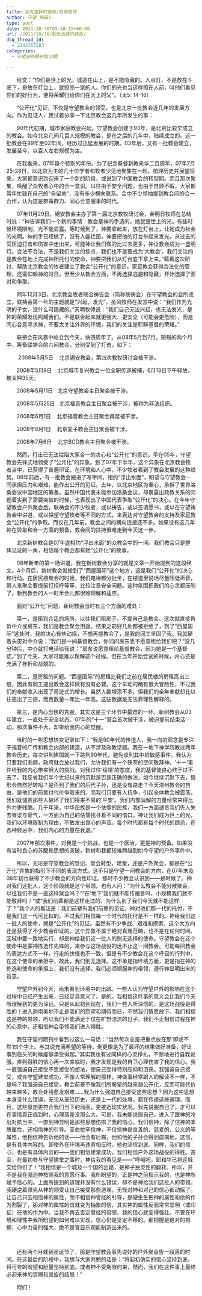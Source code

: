 ```yaml
---
title: 别无选择的使命/双燕牧师
author: 守望 编辑1
type: post
date: 2011-10-30T05:58:15+00:00
url: /2011/10/30/别无选择的使命/
dsq_thread_id:
  - 2242365583
categories:
  - 守望网络期刊第13期

---
```

<p style="text-align: left;" align="center">
         经文：“你们是世上的光。城造在山上，是不能隐藏的。人点灯，不是放在斗底下，是放在灯台上，就照亮一家的人。你们的光也当这样照在人前，叫他们看见你们的好行为，便将荣耀归给你们在天上的父”。（太5: 14-16）<!--more-->
</p>

       “公开化”见证，不仅是守望教会的领受，也是北京一批教会近几年的发展方向。作为见证人，我试着分享一下北京教会这几年所发生的事：

       90年代初期，城市家庭教会兴起。守望教会创建于93年，是北京比较早成立的教会。如今北京几间几百人规模的教会，是在之后的几年中，陆续成立的。这一批教会在99年至02年间，经历过迅猛发展的时期。03年后，又有一批教会建立，发展至今，以百人左右规模为主。

       在我看来，07年是个特别的年份。为了纪念基督新教来华二百周年，07年7月25-28日，以北京为主的几十位学者和牧者少见地聚集在一起，梳理历史并展望将来。大家都意识到迎来了一个新的阶段，或说到了中国教会的转型期。而且那次聚集，唤醒了众牧者心中的合一意识。以往由于安全问题，也由于自顾不暇，大家都常年忙碌在自己的“自留地”，没有多少横向联系。会中不少领袖提到教会间的合一合作，认为这是群策群力、同心合意服事的时代。

       07年11月29日，锡安教会主办了第一届北京教牧研讨会，金明日牧师在总结时说：“神告诉我们一个新的事情：教会是神的手造的，她就是世上的光。有些时候环境限制，光不能显露。等时候到了，神要拿起来，放在灯台上，让她成为社会的光明。神的手已经做了，没有人能拦阻，神要把他的灯台举起来发光。从过去的受压迫打击和伤害中走出来，可能神让我们做的比过去更多，神让教会成为一盏明灯。合法不合法，不是我们关注的焦点，我们也不是要成为‘大教会’，我们关注的是教会在地上完成神所托付的使命，神要把我们从灯台底下拿上来。”藉着这次研讨，帮助北京教会的牧者建立了教会“公开化”的意识。家庭教会获得合法化的管理，还需仰赖神的时日。但至少从教会方面，不再选择逃避和隐藏，开始选择了面对和争取。

       同年12月3日，北京教会牧者联合祷告会（简称联祷会）在守望教会的会所成立。联祷会第一年的主题就是“兴起，发光”。圣风牧师在发言中说：“我们作为光明的子女，没什么可隐藏的。”天明牧师说：“我们自己无法兴起，也无法发光，是神的荣耀发现照耀我们。不是联合起来就更强大、更安全（可能会更危险），而是同心合意寻求神，不要太关注外界的环境，我们的关注是耶稣基督的荣耀。”

       联祷会在风暴中屹立到今天，快四周年了。从08年5月到7月，短短的两个月中，筹备联祷会的六间教会，分别受到了打击，如下：

        2008年5月5日    北京锡安教会，第四次教牧研讨会被干涉。

       2008年5月9日    北京城市复兴教会一位全职传道被捕，6月13日下午释放，被关押35天。

       2008年5月11日   北京守望教会主日聚会被干涉。

       2008年5月25日   北京福音教会主日聚会被干涉，被称为非法组织。

       2008年6月1日    北京福音教会主日聚会再度被干涉。

       2008年6月1日    北京麦子教会主日聚会被干涉。

       2008年7月6日    北京BCD教会主日聚会被干涉。

       然而，打击已无法拦阻大家合一的决心和“公开化”的意识。早在05年，守望教会先锋式地领受了“公开化”的异象。到了07年下半年，这个异象在北京教会牧者当中，已获得了普遍印证。在环境和人心中，不少牧者看到了教会发展的这种趋势。08年前后，有一批教会搬进了写字间，相约“浮出水面”，盼望与守望教会一同承担压力和艰难，能作出公开的见证。去年，以北京地区为重心，承担了世界洛桑会议中国地区的筹备。虽然中国代表未能参加洛桑会议，却暴露出政教关系的问题着实到了需要突破的时候，也表现出了中国代表争取“公开化”的决心。在今年守望教会户外聚会后，联祷会的不少牧者，或以祷告，或以签请愿书，或以在守望祷告会中讲道，或以探望守望牧者等不同的方式，来表达对守望教会的支持及家庭教会“公开化”的争取。而仅在几年前，教会之间的横向连接还不多。如果没有这几年神在异象和合一方面的预备，教会间的扶持很难走到今天这一步。

       北京新树教会是07年底相约“浮出水面”的众教会中的一间。我们教会只是整体见证的一角，相信每个教会都有她“公开化”的故事。

       08年新年的第一场讲道，我在新树教会分享的就是文章一开始提到的这段经文。4个月后，新树教会就搬到了“西屋国际”这个地方，这是我们“公开化”的决心和行动。在居民楼聚会的时候，我们电梯都分批坐，在楼道里说话尽量压低声音，带人来聚会要提前打招呼等等，比较注意安全问题。这种氛围把我们的心灵都压制了，新到教会的人一时半会儿都很难理解和适应。

       面对“公开化”问题，新树教会当时有三个方面的难处：

       第一，是租到合适的场所。以往我们租房子，不提自己是教会。这次就直接告诉中介或房东，我们是教会聚会用途。结果之前好几处都被拒绝了，到了“西屋国际”这处时，我的决心有些动摇，不想再提教会了，是我的同工坚固了我。我就硬着头皮对中介说：“我们是一间基督教会，你问问房东愿不愿意租给我们吧？”没几分钟后，中介就打电话给我说：“房东说愿意租给基督教会，因为她是一个基督徒。”到了今天，大家可能难以理解这个过程。但在当年开始尝试的时候，内心还是充满了挫折和战兢的。

       第二，是房租的问题。“西屋国际”的房租比我们之前在居民楼的房租高出三倍，因此有同工提出教会这样做有没有必要。这个举动的确有很大冒险性，不过我们的奉献收入出现了奇迹式的增长。虽然人数增添不多，但我们的全年奉献却比以往高出了三倍，而且数量一年比一年高。这些数据是无法靠理性解释的。

       第三，是内心恐惧的克服，其实这是三个环节中最难的一环。新树教会从03年建立，一直处于安全状态。07年的“十一”营会首次被干涉，被迫提前结束活动。那次事件不大，却带给我内心的觉醒。

       当时的一些思想转变记录如下：“我是90年代的传道人，我一向的观念是专注于福音的广传和教会内部的建造，从不涉及政教话题。我在一地下神学院教过两年教会历史，每次讲到建国就一下跳到90年代，避免谈到其中的敏感事件。我认为只要我们乖顺，政府就会放过我们，允许我们有一个狭窄的空间敬拜神。‘十一’事件给我的内心带来很大的挑战。对我过往‘绥靖’的态度，我的基督徒良心终于过不去了。我反省我们半个世纪以来的沉默是否是正确的做法，如今继续沉默下去，情形会自然好转吗？是否到了我们的后代子孙，还是没有路走？今天温州教会的自由，是他们的前辈付代价争取来的。而我们只要有人抗争，引起全体教会被震荡，我们就谴责那些人破坏了我们得来不易的‘平安’。我们内部消解的力量经常来得比外力更残酷。几千年来，中华民族是一个怯懦的民族，我们一方面谴责我们先人失去脊梁与骨气，一方面为自己的怯懦找寻着不同的借口。神让我们成为世上的光，我们以环境限制为理由，不敢发出良心的声音。每个时代都有每个时代的顾忌，在各种顾忌中，我们内心的力量在衰退。”

       2007年那次事件，对我是一个挑战，也是一个医治，更是神的预备。如果没有当时良心的苏醒和思想的突破，新树和我都较难跨越到如今守望的户外事件中。

       所以，无论是守望教会的登记、堂会转型、建堂，还是户外聚会，都是在“公开化”异象的指引下不同的表现方式。这不只是守望一间教会的方向，在07年末及08年初也获得了不少教会的方向性印证。那时不少教会认识到——是时候了。神对我们这批人，这个阶段就是这个带领。也有人问：“为什么教会不能分散聚会，以往我们不是一直这样聚会吗？”“在‘地下’我们就不能传福音吗，小规模我们就不能敬拜吗？”或“我们前辈都是这样走过的，为什么到了我们今天就不能这样了？”我个人的看法是：我们前辈有我们前辈的见证，神对他们那一代的托付，不是我们这一代可比拟的。不过我们相信每一个时代的托付是不一样的。神给我们这一批人的使命，就是“公开化”的见证。虽然有不少争战、艰难和摸索，这个大方向还是获得了不少教会印证的。这个异象不属于绝对真理范畴，也不是在任何时间、区域中要一致地实行，却是神给我们这一批人的别无选择的使命。守望教会在这个使命中是蒙神拣选作先锋的，来参与这场战役的远不止这一间教会。可能每间教会的表达方式不一样，行走的快慢也不一致，但是有不少教会在这个呼召的行列中，在这个使命的承担中，故此，我们别无选择。这不单是指环境方面，更是指在神的拣选和使命的承担上，我们没有选择。我们必须顺服神的带领，遵行神显明出来的旨意。

       守望户外到今天，尚未看到环境中的出路。一些人认为守望户外的影响在这个过程中已经产生出来，已经足具意义了。是的。我相信这件事的意义会比我们今天所理解到的更为深远。只是从起初到现在，我们一些人所深信的，是这场战役是得胜的！进入迦南美地不止是我们的愿望和期待而已，不然我们情愿放下。我们相信这是神的带领，所以我们不能满足于仅在旷野漂流的日子。我们不止相信过程在神的心意中，还相信神会带领我们进入得胜。

       我在守望的期刊中看到过这么一句话：“当然每次总是把重点放在那‘即或不然’四个字上。与其说充满希望的等待，倒更像是为了最坏的结果做好准备，好让事到临头的时候能够承受得起。”其实我也有过同样的心灵挣扎，不断地进行自我说服。直到得胜的信心再一次来临时，我才发现是我的自卫心理伤害了我的信心。我一直强迫自己接受不愿接受的想法，使自己变得特别压抑和沮丧。我强迫自己接受，或许守望建堂成功，不像人常理解的那样，神做事经常跟人的解读不一样，不是吗？我强迫自己接受，教会前景不像我们所盼望的越来越公开化，反而可能代价越来越多，教会处境愈发艰难……我为什么强迫自己接受这些思想？因为这些思想本身没什么错误，无论从圣经历史，还是上一代的处境，都在传递这些道理。而且，这些思想更符合我们当下的局面，更接近现实状况，我先说服自己了，才可以在事情真正临到时，心理落差没那么大。可是，我未能说服自己，进入了跟神的冷战对抗当中，一直到神显明是那些思想伤损了我的信心。我们信神，除了信神的本质属性，还相信神的引导。亚伯拉罕信神，不仅信神是良善的、慈爱的、公义的等属性，他相信神告诉他的话——他会有后裔，他和他的子孙会得到迦南地。这信，是有具体内容的。即使外在环境再违背相反时，他也坚信到底。同样，我们的信心，也是有具体内容的——我们相信建堂成功，我们相信户外这场战役的得胜。甚至，在最初参与守望建堂之事时，神给我的看见是——“呼喊吧，耶和华已将这城交给你们了！”我相信是一个城及一个国的出路，是神子民灵性的翻转。所以，并不是我在强迫神按照我的意愿行事。我所盼望的，正是神之前指示我的，也是神所赋予信心的。上面所提到的道理并没有什么错误，却不是神给我们这批人的带领。我硬逆着原先从神的领受让自己接受那些道理，无怪对神和对己的信心都动摇了。让自己只去相信神的属性，而不相信神曾经的引导，是硬生生把神的属性和他的作为割裂了，那对神的属性的信就变为抽象的信，其实神的属性反而常常显明（或印证）在他的作为中。当我不再去否定曾经的带领，我的信心就变得强壮。不管在环境和理性中我所盼望的如何难以实现，信心仍是坚定不移的。那把握是绝对的把握，心中力量的强大，绝不是盲目乐观能制造出来的。

&nbsp;

       还有两个月就到圣诞节了，那是守望教会事先说好的户外聚会告一段落的时间。在这最后的阶段中，我想与大家共勉的话是：“将起初确实的信心坚持到底，将可夸的盼望和胆量坚持到底。或者神不受期限约束，然而，我们在这件事上最终必迎来神的赏赐和凯旋的结局！”

       阿们！

&nbsp;
